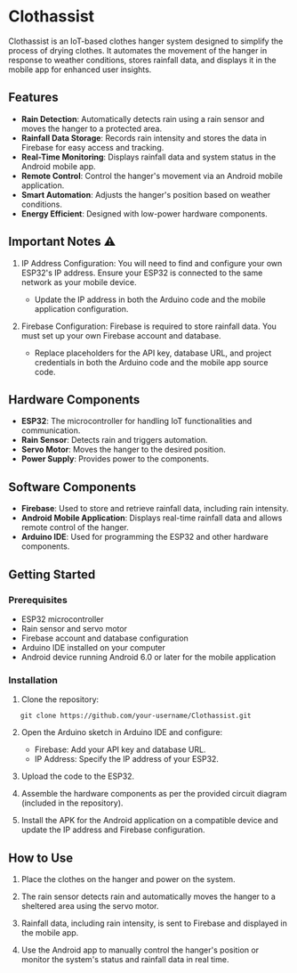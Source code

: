 # Clothassist

Clothassist is an IoT-based clothes hanger system designed to simplify the process of drying clothes. It automates the movement of the hanger in response to weather conditions, stores rainfall data, and displays it in the mobile app for enhanced user insights.

## Features
- **Rain Detection**: Automatically detects rain using a rain sensor and moves the hanger to a protected area.
- **Rainfall Data Storage**: Records rain intensity and stores the data in Firebase for easy access and tracking.
- **Real-Time Monitoring**: Displays rainfall data and system status in the Android mobile app.
- **Remote Control**: Control the hanger's movement via an Android mobile application.
- **Smart Automation**: Adjusts the hanger's position based on weather conditions.
- **Energy Efficient**: Designed with low-power hardware components.

## Important Notes ⚠️
1. IP Address Configuration:
   You will need to find and configure your own ESP32's IP address. Ensure your ESP32 is connected to the same network as your mobile device.
   - Update the IP address in both the Arduino code and the mobile application configuration.

2. Firebase Configuration:
   Firebase is required to store rainfall data. You must set up your own Firebase account and database.
   - Replace placeholders for the API key, database URL, and project credentials in both the Arduino code and the mobile app source code.

## Hardware Components
- **ESP32**: The microcontroller for handling IoT functionalities and communication.
- **Rain Sensor**: Detects rain and triggers automation.
- **Servo Motor**: Moves the hanger to the desired position.
- **Power Supply**: Provides power to the components.

## Software Components
- **Firebase**: Used to store and retrieve rainfall data, including rain intensity.
- **Android Mobile Application**: Displays real-time rainfall data and allows remote control of the hanger.
- **Arduino IDE**: Used for programming the ESP32 and other hardware components.

## Getting Started
### Prerequisites
- ESP32 microcontroller
- Rain sensor and servo motor
- Firebase account and database configuration
- Arduino IDE installed on your computer
- Android device running Android 6.0 or later for the mobile application

### Installation
1. Clone the repository:
```
   git clone https://github.com/your-username/Clothassist.git
```
2. Open the Arduino sketch in Arduino IDE and configure:
   - Firebase: Add your API key and database URL.
   - IP Address: Specify the IP address of your ESP32.
        
3. Upload the code to the ESP32.
4. Assemble the hardware components as per the provided circuit diagram (included in the repository).
5. Install the APK for the Android application on a compatible device and update the IP address and Firebase configuration.

## How to Use
1. Place the clothes on the hanger and power on the system.

2. The rain sensor detects rain and automatically moves the hanger to a sheltered area using the servo motor.
   
3. Rainfall data, including rain intensity, is sent to Firebase and displayed in the mobile app.
   
4. Use the Android app to manually control the hanger's position or monitor the system's status and rainfall data in real time.
